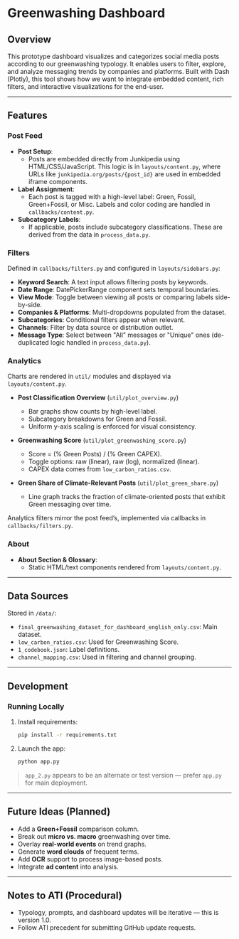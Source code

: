# Greenwashing Dashboard

## Overview

This prototype dashboard visualizes and categorizes social media posts according to our greenwashing typology. 
It enables users to filter, explore, and analyze messaging trends by companies and platforms. 
Built with Dash (Plotly), this tool shows how we want to integrate embedded content, rich filters, and interactive visualizations for the end-user.

---

## Features

### Post Feed

- **Post Setup**: 
  - Posts are embedded directly from Junkipedia using HTML/CSS/JavaScript. This logic is in `layouts/content.py`, where URLs like `junkipedia.org/posts/{post_id}` are used in embedded iframe components.
- **Label Assignment**: 
  - Each post is tagged with a high-level label: Green, Fossil, Green+Fossil, or Misc. Labels and color coding are handled in `callbacks/content.py`.
- **Subcategory Labels**:
  - If applicable, posts include subcategory classifications. These are derived from the data in `process_data.py`.

### Filters

Defined in `callbacks/filters.py` and configured in `layouts/sidebars.py`:

- **Keyword Search**: A text input allows filtering posts by keywords.
- **Date Range**: DatePickerRange component sets temporal boundaries.
- **View Mode**: Toggle between viewing all posts or comparing labels side-by-side.
- **Companies & Platforms**: Multi-dropdowns populated from the dataset.
- **Subcategories**: Conditional filters appear when relevant.
- **Channels**: Filter by data source or distribution outlet.
- **Message Type**: Select between "All" messages or "Unique" ones (de-duplicated logic handled in `process_data.py`).

### Analytics

Charts are rendered in `util/` modules and displayed via `layouts/content.py`.

- **Post Classification Overview** (`util/plot_overview.py`)
  - Bar graphs show counts by high-level label.
  - Subcategory breakdowns for Green and Fossil.
  - Uniform y-axis scaling is enforced for visual consistency.

- **Greenwashing Score** (`util/plot_greenwashing_score.py`)
  - Score = (% Green Posts) / (% Green CAPEX).
  - Toggle options: raw (linear), raw (log), normalized (linear).
  - CAPEX data comes from `low_carbon_ratios.csv`.

- **Green Share of Climate-Relevant Posts** (`util/plot_green_share.py`)
  - Line graph tracks the fraction of climate-oriented posts that exhibit Green messaging over time.

Analytics filters mirror the post feed’s, implemented via callbacks in `callbacks/filters.py`.

### About

- **About Section & Glossary**:
  - Static HTML/text components rendered from `layouts/content.py`.

---

## Data Sources

Stored in `/data/`:
- `final_greenwashing_dataset_for_dashboard_english_only.csv`: Main dataset.
- `low_carbon_ratios.csv`: Used for Greenwashing Score.
- `1_codebook.json`: Label definitions.
- `channel_mapping.csv`: Used in filtering and channel grouping.

---

## Development

### Running Locally

1. Install requirements:
   ```bash
   pip install -r requirements.txt
   ```

2. Launch the app:
   ```bash
   python app.py
   ```

> `app_2.py` appears to be an alternate or test version — prefer `app.py` for main deployment.

---

## Future Ideas (Planned)

- Add a **Green+Fossil** comparison column.
- Break out **micro vs. macro** greenwashing over time.
- Overlay **real-world events** on trend graphs.
- Generate **word clouds** of frequent terms.
- Add **OCR** support to process image-based posts.
- Integrate **ad content** into analysis.

---

## Notes to ATI (Procedural)

- Typology, prompts, and dashboard updates will be iterative — this is version 1.0.
- Follow ATI precedent for submitting GitHub update requests.
